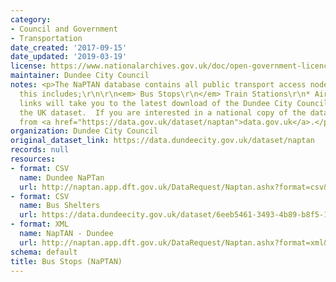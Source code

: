 ```yaml
---
category:
- Council and Government
- Transportation
date_created: '2017-09-15'
date_updated: '2019-03-19'
license: https://www.nationalarchives.gov.uk/doc/open-government-licence/version/3/
maintainer: Dundee City Council
notes: <p>The NaPTAN database contains all public transport access nodes in Dundee,
  this includes;\r\n\r\n<em> Bus Stops\r\n</em> Train Stations\r\n* Airports\r\n\r\nThese
  links will take you to the latest download of the Dundee City Council data from
  the UK dataset.  If you are interested in a national copy of the data this is available
  from <a href="https://data.gov.uk/dataset/naptan">data.gov.uk</a>.</p>
organization: Dundee City Council
original_dataset_link: https://data.dundeecity.gov.uk/dataset/naptan
records: null
resources:
- format: CSV
  name: Dundee NaPTan
  url: http://naptan.app.dft.gov.uk/DataRequest/Naptan.ashx?format=csv&LA=640
- format: CSV
  name: Bus Shelters
  url: https://data.dundeecity.gov.uk/dataset/6eeb5461-3493-4b89-b8f5-1216ead72fe2/resource/cdfbe9ea-1de0-462a-a1ae-8b65f58f5982/download/dundee-bus-shelters.csv
- format: XML
  name: NapTAN - Dundee
  url: http://naptan.app.dft.gov.uk/DataRequest/Naptan.ashx?format=xml&LA=640
schema: default
title: Bus Stops (NaPTAN)
---
```

